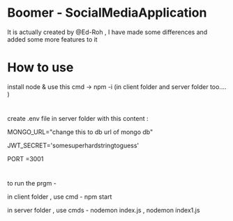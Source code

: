 # Boomer - SocialMediaApplication 
It is actually created by @Ed-Roh , I have made some differences and added some more features to it

# How to use
install node &
use this cmd ->  npm -i (in client folder and server folder too.... )
#
create  .env file in server folder with this content :

MONGO_URL="change this to db url of mongo db"

JWT_SECRET='somesuperhardstringtoguess'

PORT =3001
#
to run the prgm - 

in client folder , use cmd - npm start

in server folder , use cmds - nodemon index.js , nodemon index1.js

